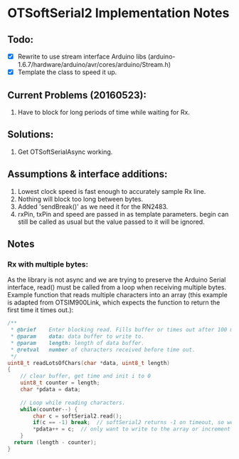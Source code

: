 # OTSoftSerial2 Implementation Notes
## Todo:
- [x] Rewrite to use stream interface Arduino libs (arduino-1.6.7/hardware/arduino/avr/cores/arduino/Stream.h)
- [x] Template the class to speed it up.

## Current Problems (20160523):
1. Have to block for long periods of time while waiting for Rx.

## Solutions:
1. Get OTSoftSerialAsync working.

## Assumptions & interface additions:
1. Lowest clock speed is fast enough to accurately sample Rx line.
2. Nothing will block too long between bytes.
3. Added 'sendBreak()' as we need it for the RN2483.
4. rxPin, txPin and speed are passed in as template parameters. begin can still be called as usual but the value passed to it will be ignored.

## Notes
### Rx with multiple bytes:
As the library is not async and we are trying to preserve the Arduino Serial interface, read() must be called from a loop when receiving multiple bytes.
Example function that reads multiple characters into an array (this example is adapted from OTSIM900Link, which expects the function to return the first time it times out.):
```cpp
/**
 * @brief    Enter blocking read. Fills buffer or times out after 100 ms.
 * @param    data: data buffer to write to.
 * @param    length: length of data buffer.
 * @retval   number of characters received before time out.
 */
uint8_t readLotsOfChars(char *data, uint8_t length)
{
    // clear buffer, get time and init i to 0
    uint8_t counter = length;
    char *pdata = data;
    
    // Loop while reading characters.
    while(counter--) {
        char c = softSerial2.read();
        if(c == -1) break;  // softSerial2 returns -1 on timeout, so we break out of the loop.
        *pdata++ = c;  // only want to write to the array or increment the counter if not timed out.
    }
  return (length - counter);
}
```
